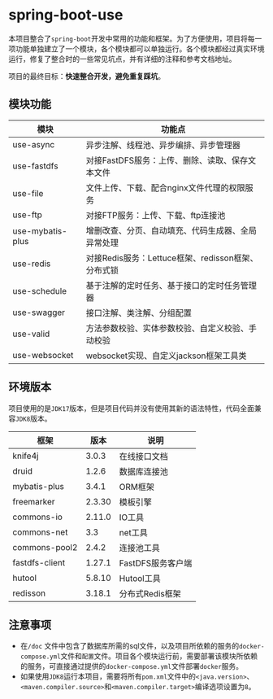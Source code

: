 # spring-boot-use

本项目整合了`spring-boot`开发中常用的功能和框架。为了方便使用，项目将每一项功能单独建立了一个模块，各个模块都可以单独运行。各个模块都经过真实环境运行，修复了整合时的一些常见坑点，并有详细的注释和参考文档地址。

项目的最终目标：**快速整合开发，避免重复踩坑**。

## 模块功能

| 模块               | 功能点                         |
|------------------|-----------------------------|
| use-async        | 异步注解、线程池、异步编排、异步管理器         |
| use-fastdfs      | 对接FastDFS服务：上传、删除、读取、保存文本文件 |
| use-file         | 文件上传、下载、配合nginx文件代理的权限服务    |
| use-ftp          | 对接FTP服务：上传、下载、ftp连接池        |
| use-mybatis-plus | 增删改查、分页、自动填充、代码生成器、全局异常处理   |
| use-redis        | 对接Redis服务：Lettuce框架、redisson框架、分布式锁 |
| use-schedule     | 基于注解的定时任务、基于接口的定时任务管理器     |
| use-swagger      | 接口注解、类注解、分组配置               |
| use-valid        | 方法参数校验、实体参数校验、自定义校验、手动校验          |
| use-websocket    | websocket实现、自定义jackson框架工具类      |

## 环境版本

项目使用的是`JDK17`版本，但是项目代码并没有使用其新的语法特性，代码全面兼容`JDK8`版本。

| 框架             | 版本     | 说明           |
|----------------|--------|--------------|
| knife4j        | 3.0.3  | 在线接口文档       |
| druid          | 1.2.6  | 数据库连接池       |
| mybatis-plus   | 3.4.1  | ORM框架        |
| freemarker     | 2.3.30 | 模板引擎         |
| commons-io     | 2.11.0 | IO工具         |
| commons-net    | 3.3    | net工具        |
| commons-pool2  | 2.4.2  | 连接池工具        |
| fastdfs-client | 1.27.1 | FastDFS服务客户端 |
| hutool         | 5.8.10 | Hutool工具     |
| redisson       | 3.18.1 | 分布式Redis框架 |

## 注意事项

* 在`/doc` 文件中包含了数据库所需的sql文件，以及项目所依赖的服务的`docker-compose.yml`文件和`配置`文件。项目各个模块运行前，需要部署该模块所依赖的服务，可直接通过提供的`docker-compose.yml`文件部署`docker`服务。
* 如果使用`JDK8`运行本项目，需要将所有`pom.xml`文件中的`<java.version>`、`<maven.compiler.source>`和`<maven.compiler.target>`编译选项设置为`8`。
